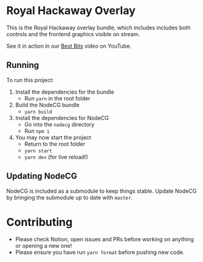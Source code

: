 # Royal Hackaway Overlay

This is the Royal Hackaway overlay bundle, which includes includes both controls and the frontend graphics visible on stream.

See it in action in our [Best Bits](https://www.youtube.com/watch?v=-4O3grBFW0s) video on YouTube.

## Running

To run this project:

1. Install the dependencies for the bundle
   - Run `yarn` in the root folder
2. Build the NodeCG bundle
   - `yarn build`
3. Install the dependencies for NodeCG
   - Go into the `nodecg` directory
   - Run `npm i`
4. You may now start the project
   - Return to the root folder
   - `yarn start`
   - `yarn dev` (for live reload!)

## Updating NodeCG

NodeCG is included as a submodule to keep things stable.
Update NodeCG by bringing the submodule up to date with `master`.

# Contributing

- Please check Notion, open issues and PRs before working on anything or opening a new one!
- Please ensure you have run `yarn format` before pushing new code.
